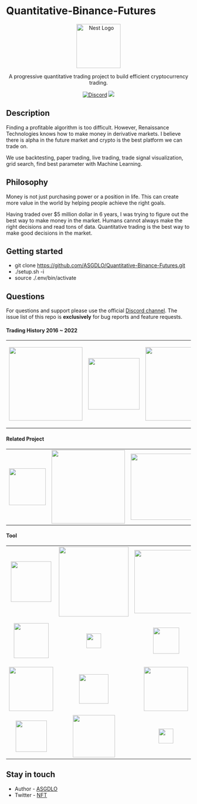 # Quantitative-Binance-Futures

<p align="center">
  <a href="http://nestjs.com/" target="blank"><img src="https://cdn.discordapp.com/icons/875346679568691250/5b6795312241b769b6085a4507be94d4.webp?size=96" width="120" alt="Nest Logo" /></a>
</p>


  <p align="center">A progressive quantitative trading project to build efficient cryptocurrency trading.</p>
 <p align="center"> 
<a href="https://discord.gg/BZdbEKbgDj" target="_blank"><img src="https://img.shields.io/badge/discord-online-brightgreen.svg" alt="Discord"/></a>
  <a href="https://paypal.me/hoon33710?country.x=KR&locale.x=ko_KR" target="_blank"><img src="https://img.shields.io/badge/Donate-PayPal-ff3f59.svg"/></a>
 </p>
   
  
</p>
  <!--[![Backers on Open Collective](https://opencollective.com/nest/backers/badge.svg)](https://opencollective.com/nest#backer)
  [![Sponsors on Open Collective](https://opencollective.com/nest/sponsors/badge.svg)](https://opencollective.com/nest#sponsor)-->

## Description

Finding a profitable algorithm is too difficult. However, Renaissance Technologies knows how to make money in derivative markets. I believe there is alpha in the future market and crypto is the best platform we can trade on.</p>

We use backtesting, paper trading, live trading, trade signal visualization, grid search, find best parameter with Machine Learning.

## Philosophy

<p>Money is not just purchasing power or a position in life. This can create more value in the world by helping people achieve the right goals. </p>

Having traded over $5 million dollar in 6 years, I was trying to figure out the best way to make money in the market. Humans cannot always make the right decisions and read tons of data. Quantitative trading is the best way to make good decisions in the market.

## Getting started

* git clone https://github.com/ASGDLO/Quantitative-Binance-Futures.git
* ./setup.sh -i
* source ./.env/bin/activate

## Questions

For questions and support please use the official [Discord channel](https://discord.com/invite/BZdbEKbgDj). The issue list of this repo is **exclusively** for bug reports and feature requests.

#### Trading History 2016 ~ 2022

<table style="text-align:center;"><tr><td>

<a  target="_blank"><img src="https://cdn.discordapp.com/attachments/794857815709450242/1051310164453638194/image.png" width="200" valign="middle" /></a></td>
<td> 
<a  target="_blank"><img src="https://cdn.discordapp.com/attachments/794857815709450242/1051337356180983949/image.png" width="140" valign="middle" /></a></td>
<td>
<a target="_blank"><img src="https://media.discordapp.net/attachments/794857815709450242/1051338274519658526/image.png?width=1378&height=467" width="200" valign="middle" /></a></td>
<td>
<a target="_blank"><img src="https://media.discordapp.net/attachments/794857815709450242/1052580607978385488/image.png?width=624&height=630" width="185" valign="middle" /></a></td>
<td>
<a target="_blank"><img src="https://media.discordapp.net/attachments/794857815709450242/1052581168840712242/image.png" width="185" valign="middle" /></a></td>
</table>

#### Related Project
<table style="text-align:center;"><tr>
  <td><a href="https://github.com/Fractal-crypto/Blockchain_fund_nft" target="_blank"><img src="https://avatars.githubusercontent.com/u/96429375?s=200&v=4" width="100" valign="middle" /></a></td>
  <td><a href="https://github.com/freqtrade/freqtrade" target="_blank"><img src="https://www.freqtrade.io/en/stable/assets/freqtrade_poweredby.svg" width="200" valign="middle" /></a></td>
<td>
<a href="https://binance-docs.github.io/apidocs/spot/en/" target="_blank"><img src="https://cryptopotato.com/wp-content/uploads/2019/10/binance_futures_logo-min-1280x720.png" width="180" valign="middle" /></a></td>
</tr></table>

#### Tool

<table><tr><td align="center" valign="middle">
<a href="https://www.sqlalchemy.org/" target="_blank"><img src="https://www.sqlalchemy.org/img/sqla_logo.png" width="110" valign="middle" /> </a></td><td align="center" valign="middle">
<a href="http://mrjbq7.github.io/ta-lib/" target="_blank"><img src="https://1.bp.blogspot.com/-TQhkUPlWydY/YK7gRwZ__iI/AAAAAAAACHk/LWlOYayNvXQHiAsk9Ad9iN3e6k_0cGuSgCLcBGAsYHQ/s691/talib.png" width="190" valign="middle" /></a> </td><td align="center" valign="middle">
<a href="https://github.com/tiangolo/fastapi" target="_blank"><img src="https://camo.githubusercontent.com/86d9ca3437f5034da052cf0fd398299292aab0e4479b58c20f2fc37dd8ccbe05/68747470733a2f2f666173746170692e7469616e676f6c6f2e636f6d2f696d672f6c6f676f2d6d617267696e2f6c6f676f2d7465616c2e706e67" width="172" valign="middle" /></a>  </td><td align="center" valign="middle">
<a href="https://github.com/encode/uvicorn" target="_blank"><img src="https://raw.githubusercontent.com/tomchristie/uvicorn/master/docs/uvicorn.png" width="70" valign="middle" /></a>  </td><td align="center" valign="middle">
  <a href="https://pyjwt.readthedocs.io/en/stable/faq.html" target="_blank"><img src="https://10015.io/assets/tools/list/jwt-encoder-decoder.svg" width="90" valign="middle" /></a> </td><td align="center" valign="middle">
  <a href="https://arrow.apache.org/docs/python/index.html" target="_blank"><img src="https://arrow.apache.org/img/arrow-logo_horizontal_black-txt_white-bg.png" width="100" valign="middle" /></a> </td></tr><tr><td align="center" valign="middle">
  <a href="https://scipy.org/" target="_blank"><img src="https://www.fullstackpython.com/img/logos/scipy.png" width="95" valign="middle" /></a> </td><td align="center" valign="middle">
<a href="https://thewordpoint.com/services/localization" target="_blank"><img src="https://nestjs.com/img/thewordpoint-logo.png" width="40" valign="middle" /></a></td>
<td align="center" valign="middle">
<a href="https://scikit-optimize.github.io/stable/" target="_blank"><img src="https://scikit-optimize.github.io/stable/_static/logo.png" width="71" valign="middle" /></a></td><td align="center" valign="middle">
<a href="https://plotly.com/" target="_blank"><img src="https://upload.wikimedia.org/wikipedia/commons/thumb/8/8a/Plotly_logo_for_digital_final_%286%29.png/1200px-Plotly_logo_for_digital_final_%286%29.png" width="100" valign="middle" /></a> </td><td align="center" valign="middle">
<a href="https://jupyter.org/" target="_blank"><img src="https://jupyter.org/assets/logos/rectanglelogo-greytext-orangebody-greymoons.svg" width="75" valign="middle" /></a> </td><td align="center" valign="middle">
<a href="https://github.com/ccxt/ccxt" target="_blank"><img src="https://user-images.githubusercontent.com/1294454/112665445-2008ec80-8e6c-11eb-9647-623a347ddade.png" width="120" valign="middle" /></a></td></tr><tr><td align="center" valign="middle">
<a href="https://docs.tokensets.com/" target="_blank"><img src="https://images.squarespace-cdn.com/content/v1/5dc59d3f6301105b02894f5f/1580228735630-4AH0H4LTN0UOEJ4UIRIG/Aave+Ghost+banner.png" width="120" valign="middle" /></a> </td><td align="center" valign="middle">
<a href="https://github.com/man-c/pycoingecko" target="_blank"><img src="https://static.coingecko.com/s/coingecko-branding-guide-8447de673439420efa0ab1e0e03a1f8b0137270fbc9c0b7c086ee284bd417fa1.png" width="80" valign="middle" /></a> </td><td align="center" valign="middle">
<a  target="_blank"><img src="https://uploads-ssl.webflow.com/619811f15cf1e46af063c233/620dc6482e585bbdb5feff64_aws-logo.png" width="120" valign="middle" /></a></td><td align="center" valign="middle"><a href="https://arbitrum.io/" target="_blank"><img src="https://arbiscan.io/images/logo-Arbiscan.svg?v=0.0.4" width="65" valign="middle" /></a></td>
  <td align="center" valign="middle">
  <a href="https://genuinebee.com/" target="_blank"><img src="https://nestjs.com/img/genuinebee.svg" width="97" valign="middle" /></a> </td>
<td align="center" valign="middle"><a href="https://sanyodigital.com/" target="_blank"><img src="https://nestjs.com/img/sanyo-digital.png" width="130" valign="middle" /></a></td></tr><tr><td align="center" valign="middle"><a href="https://vpn-review.com/vpn-for-torrenting" target="_blank"><img src="https://nestjs.com/img/vpn-review-logo.png" width="85" valign="middle" /></a></td><td align="center" valign="middle"><a href="https://lambda-it.ch/" target="_blank"><img src="https://nestjs.com/img/lambda-it-logo.svg" width="115" valign="middle" /></a></td><td align="center" valign="middle"><a href="https://pickwriters.com/top-10-translation-services" target="_blank"><img src="https://nestjs.com/img/pickwriters-logo.png" width="40" valign="middle" /></a></td><td align="center" valign="middle"><a href="https://thewordpoint.com/services/localization" target="_blank"><img src="https://nestjs.com/img/thewordpoint-logo.png" width="40" valign="middle" /></a></td>
<td align="center" valign="middle"><a href="https://meercode.io/" target="_blank"><img src="https://nestjs.com/img/meercode-logo.png" width="60" valign="middle" /></a></td>
 
  </tr></table>

## Stay in touch

* Author - [ASGDLO](https://github.com/ASGDLO)
* Twitter - [NFT](https://twitter.com/EthanCo76960550)
